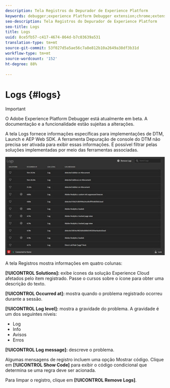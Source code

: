 ```yaml
---
description: Tela Registros do Depurador de Experience Platform
keywords: debugger;experience Platform Debugger extension;chrome;extension;logs
seo-description: Tela Registros do Depurador de Experience Platform
seo-title: Logs
title: Logs
uuid: 8ce5fb57-c417-4674-864d-b7c03639a531
translation-type: tm+mt
source-git-commit: 53f027d5a5ae56c7a8e812b10a2649a38df3b31d
workflow-type: tm+mt
source-wordcount: '152'
ht-degree: 88%

---
```



# Logs {#logs}

>[!IMPORTANT]
>
>O Adobe Experience Platform Debugger está atualmente em beta. A documentação e a funcionalidade estão sujeitas a alterações.

A tela Logs fornece informações específicas para implementações de DTM, Launch e AEP Web SDK. A ferramenta Depuração de console do DTM não precisa ser ativada para exibir essas informações. É possível filtrar pelas soluções implementadas por meio das ferramentas associadas.

![](assets/logs.jpg)

A tela Registros mostra informações em quatro colunas:

**[!UICONTROL Solutions]:** exibe ícones da solução Experience Cloud afetados pelo item registrado. Passe o cursos sobre o ícone para obter uma descrição do texto.

**[!UICONTROL Occurred at]:** mostra quando o problema registrado ocorreu durante a sessão.

**[!UICONTROL Log level]:** mostra a gravidade do problema. A gravidade é um dos seguintes níveis:

* Log
* Info
* Avisos
* Erros

**[!UICONTROL Log message]:** descreve o problema.

Algumas mensagens de registro incluem uma opção Mostrar código. Clique em **[!UICONTROL Show Code]** para exibir o código condicional que determina se uma regra deve ser acionada.

Para limpar o registro, clique em **[!UICONTROL Remove Logs]**.
